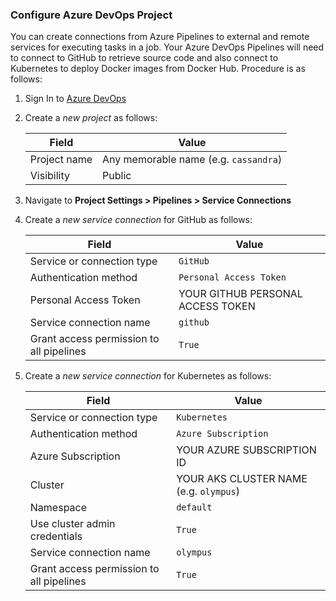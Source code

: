 ### Configure Azure DevOps Project

You can create connections from Azure Pipelines to external and remote services for executing tasks in a job. Your Azure DevOps Pipelines will need to connect to GitHub to retrieve source code and also connect to Kubernetes to deploy Docker images from Docker Hub. Procedure is as follows:

1. Sign In to [Azure DevOps]({{site.data.urls.ado}})

1. Create a _new project_ as follows:

    | Field | Value |
    |-------|-------|
    | Project name  | Any memorable name (e.g. `cassandra`) |
    | Visibility | Public |

1. Navigate to **Project Settings > Pipelines > Service Connections**

1. Create a _new service connection_ for GitHub as follows:

    | Field | Value |
    |-------|-------|
    | Service or connection type | `GitHub` |
    | Authentication method | `Personal Access Token` |
    | Personal Access Token | YOUR GITHUB PERSONAL ACCESS TOKEN |
    | Service connection name | `github` |
    | Grant access permission to all pipelines | `True` |

1. Create a _new service connection_ for Kubernetes as follows:

    | Field | Value |
    |-------|-------|
    | Service or connection type | `Kubernetes` |
    | Authentication method | `Azure Subscription` |
    | Azure Subscription | YOUR AZURE SUBSCRIPTION ID |
    | Cluster | YOUR AKS CLUSTER NAME (e.g. `olympus`) |
    | Namespace | `default` |
    | Use cluster admin credentials | `True` |
    | Service connection name | `olympus` |
    | Grant access permission to all pipelines | `True` |